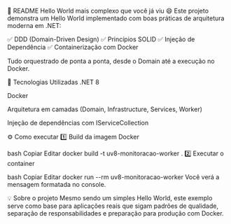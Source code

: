 📘 README
Hello World mais complexo que você já viu 😄
Este projeto demonstra um Hello World implementado com boas práticas de arquitetura moderna em .NET:

✅ DDD (Domain-Driven Design)
✅ Princípios SOLID
✅ Injeção de Dependência
✅ Containerização com Docker

Tudo orquestrado de ponta a ponta, desde o Domain até a execução no Docker.

🚀 Tecnologias Utilizadas
.NET 8

Docker

Arquitetura em camadas (Domain, Infrastructure, Services, Worker)

Injeção de dependências com IServiceCollection

⚙️ Como executar
1️⃣ Build da imagem Docker

bash
Copiar
Editar
docker build -t uv8-monitoracao-worker .
2️⃣ Executar o container

bash
Copiar
Editar
docker run --rm uv8-monitoracao-worker
Você verá a mensagem formatada no console.

💡 Sobre o projeto
Mesmo sendo um simples Hello World, este exemplo serve como base para aplicações reais que sigam padrões de qualidade, separação de responsabilidades e preparação para produção com Docker.

